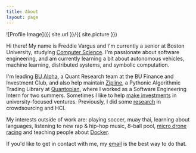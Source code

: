 ```yaml
---
title: About
layout: page
---
```

![Profile Image]({{ site.url }}/{{ site.picture }})

<p>
Hi there! My name is Freddie Vargus and I'm currently a senior at Boston University, studying <a href="http://www.bu.edu/cs/undergraduate/">Computer Science</a>. I'm passionate about software engineering, and am currently learning a bit about autonomous vehicles, machine learning, distributed systems, and symbolic computation.
</p>
<p>
I'm leading <a href="https://github.com/bualpha">BU Alpha</a>, a Quant Research team at the BU Finance and Investment Club, and also help maintain <a href="https://github.com/quantopian/zipline">Zipline</a>, a Pythonic Algorithmic Trading Library at <a href="https://www.quantopian.com">Quantopian</a>, where I worked as a Software Engineering Intern for two summers. Sometimes I like to help <a href="http://contrarycap.com">make investments</a> in university-focused ventures. Previously, I did some <a href="http://hci.stanford.edu/publications/2017/crowdguilds/guilds.pdf">research</a> in crowdsourcing and HCI.
</p>
<p>
My interests outside of work are: playing soccer, muay thai, learning about languages, listening to new rap & hip-hop music, 8-ball pool, <a href="http://www.bostondrone.racing/">micro drone racing</a> and teaching people about <a href="https://github.com/docker/community/blob/master/Docker%20Education/students/Campus%20Ambassadors-guidelines.md">Docker</a>.
</p>

<p>
If you'd like to get in contact with me, my <a href="mailto:fvargus4@bu.edu">email</a> is the best way to do that.
</p>
